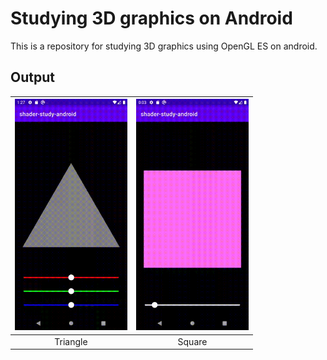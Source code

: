 # Studying 3D graphics on Android
This is a repository for studying 3D graphics using OpenGL ES on android.

## Output
|<img src="https://github.com/Komeyama/shader-study-android/blob/main/art/triangle.gif" width="180">|<img src="https://github.com/Komeyama/shader-study-android/blob/main/art/square.gif" width="180">|
|:---:|:---:|
|Triangle|Square|


